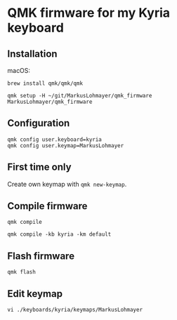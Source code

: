 # QMK firmware for my Kyria keyboard

## Installation

macOS:
```
brew install qmk/qmk/qmk
```

```
qmk setup -H ~/git/MarkusLohmayer/qmk_firmware MarkusLohmayer/qmk_firmware
```


## Configuration

```
qmk config user.keyboard=kyria
qmk config user.keymap=MarkusLohmayer
```


## First time only

Create own keymap with `qmk new-keymap`.


## Compile firmware

```
qmk compile
```

```
qmk compile -kb kyria -km default
```


## Flash firmware

```
qmk flash
```


## Edit keymap

```
vi ./keyboards/kyria/keymaps/MarkusLohmayer
```
